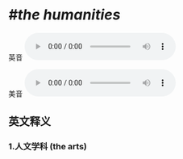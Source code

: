 # ***\#the humanities*** 
英音
<audio src="./media/the humanities1_AAC.aac" controls="controls"></audio>

美音
<audio src="./media/the humanities2_AAC.aac" controls="controls"></audio>



  

英文释义
---
### 1.**人文学科 (the arts)**  


